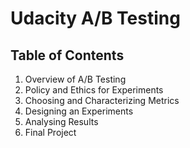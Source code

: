 # Udacity A/B Testing

## Table of Contents
  1. Overview of A/B Testing
  2. Policy and Ethics for Experiments
  3. Choosing and Characterizing Metrics
  4. Designing an Experiments
  5. Analysing Results
  6. Final Project
